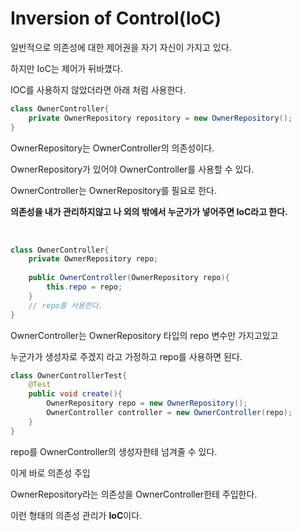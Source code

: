 # Inversion of Control(IoC)

일반적으로 의존성에 대한 제어권을 자기 자신이 가지고 있다.

하지만 IoC는 제어가 뒤바꼈다.

IOC를 사용하지 않았더라면 아래 처럼 사용한다.

```java
class OwnerController{
	private OwnerRepository repository = new OwnerRepository();
}
```

OwnerRepository는 OwnerController의 의존성이다.

OwnerRepository가 있어야 OwnerController를 사용할 수 있다.

OwnerController는 OwnerRepository를 필요로 한다.

**의존성을 내가 관리하지않고 나 외의 밖에서 누군가가 넣어주면 IoC라고 한다.**

<br>

```java
class OwnerController{
	private OwnerRepository repo;
    
    public OwnerController(OwnerRepository repo){
        this.repo = repo;
    }
    // repo를 사용한다.
}
```

OwnerController는 OwnerRepository 타입의 repo 변수만 가지고있고

누군가가 생성자로 주겠지 라고 가정하고  repo를 사용하면 된다.



```java
class OwnerControllerTest{
	@Test
	public void create(){
		OwnerRepository repo = new OwnerRepository();
		OwnerController controller = new OwnerController(repo);
	}
}
```

repo를 OwnerController의 생성자한테 넘겨줄 수 있다.

이게 바로 의존성 주입

OwnerRepository라는 의존성을 OwnerController한테 주입한다.

이런 형태의 의존성 관리가 **IoC**이다.